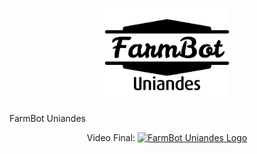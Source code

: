<p align="center">
  <img src="/Images/logo.png" alt="FarmBot Uniandes Logo" width="200"/>
</p>

FarmBot Uniandes

<p align="center">
  Video Final: 
  <a href="https://www.youtube.com/watch?v=Vse9jw-zMMY">
    <img src="https://img.youtube.com/vi/Vse9jw-zMMY/0.jpg" alt="FarmBot Uniandes Logo" width="200"/>
  </a>
</p>
